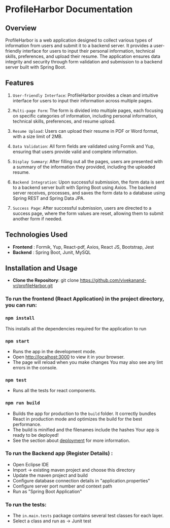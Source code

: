 # ProfileHarbor Documentation

## Overview

ProfileHarbor is a web application designed to collect various types of information from users and submit it to a backend server. It provides a user-friendly interface for users to input their personal information, technical skills, preferences, and upload their resume. The application ensures data integrity and security through form validation and submission to a backend server built with Spring Boot.

## Features

1. `User-friendly Interface`: ProfileHarbor provides a clean and intuitive interface for users to input their information across multiple pages.

2. `Multi-page Form`: The form is divided into multiple pages, each focusing on specific categories of information, including personal information, technical skills, preferences, and resume upload.

3. `Resume Upload`: Users can upload their resume in PDF or Word format, with a size limit of 2MB.

4. `Data Validation`: All form fields are validated using Formik and Yup, ensuring that users provide valid and complete information.

5. `Display Summary`: After filling out all the pages, users are presented with a summary of the information they provided, including the uploaded resume.

6. `Backend Integration`: Upon successful submission, the form data is sent to a backend server built with Spring Boot using Axios. The backend server receives, processes, and saves the form data to a database using Spring REST and Spring Data JPA.

7. `Success Page`: After successful submission, users are directed to a success page, where the form values are reset, allowing them to submit another form if needed.

## Technologies Used
- **Frontend** : Formik, Yup, React-pdf, Axios, React JS, Bootstrap, Jest
-  **Backend** : Spring Boot, Junit, MySQL 

## Installation and Usage

* **Clone the Repository**: git clone https://github.com/vivekanand-vr/profileHarbor.git

### To run the frontend (React Application) in the project directory, you can run:

### `npm install`
This installs all the dependencies required for the application to run

### `npm start`

- Runs the app in the development mode.
- Open [http://localhost:3000](http://localhost:3000) to view it in your browser.
- The page will reload when you make changes You may also see any lint errors in the console.

### `npm test`
- Runs all the tests for react components.

### `npm run build`

- Builds the app for production to the `build` folder. It correctly bundles React in production mode and optimizes the build for the best performance.
- The build is minified and the filenames include the hashes Your app is ready to be deployed!
- See the section about [deployment](https://facebook.github.io/create-react-app/docs/deployment) for more information. 

### To run the Backend app (Register Details) :
* Open Eclipse IDE
* Import -> existing maven project and choose this directory
* Update the maven project and build
* Configure database connection details in "application.properties"
* Configure server port number and context path
* Run as "Spring Boot Application"

### To run the tests:
- The `in.main.tests` package contains several test classes for each layer.
- Select a class and run as -> Junit test



